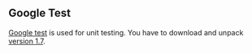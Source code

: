 Google Test
-----------

[Google test](https://code.google.com/p/googletest/) is used for unit testing. You have to download and unpack 
[version 1.7](https://code.google.com/p/googletest/downloads/detail?name=gtest-1.7.0.zip&can=2&q=).
